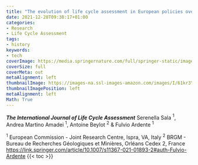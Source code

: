 ```yaml
---
title: "The evolution of life cycle assessment in European policies over three decades"
date: 2021-12-28T09:38:17+01:00
categories:
- Research
- Life Cycle Assessment
tags:
- history
keywords:
- tech
coverImage: https://media.springernature.com/full/springer-static/image/art%3A10.1007%2Fs11367-021-01893-2/MediaObjects/11367_2021_1893_Fig4_HTML.png?as=webp
coverSize: full
coverMeta: out
metaAlignment: left
thumbnailImage: https://images-na.ssl-images-amazon.com/images/I/61kr3YmaxwL.jpg
thumbnailImagePosition: left
metaAlignment: left
Math: True
---
```

***The International Journal of Life Cycle Assessment***
Serenella Sala $^{1}$, Andrea Martino Amadei $^{1}$, Antoine Beylot $^{2}$ & Fulvio Ardente $^{1}$
<!--more-->
$^{1}$ European Commission - Joint Research Centre, Ispra, VA, Italy
$^{2}$ BRGM - Bureau de Recherches Géologiques et Minières, Orléans Cedex 2, France
https://link.springer.com/article/10.1007/s11367-021-01893-2#auth-Fulvio-Ardente
{{< toc >}}
